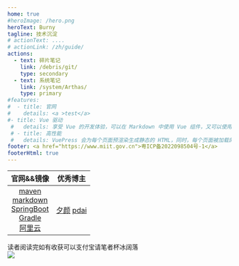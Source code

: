 ```yaml
---
home: true
#heroImage: /hero.png
heroText: Burny
tagline: 技术沉淀
# actionText: ....
# actionLink: /zh/guide/
actions:
  - text: 碎片笔记
    link: /debris/git/
    type: secondary
  - text: 系统笔记
    link: /system/Arthas/
    type: primary
#features:
#  - title: 官网
#    details: <a >test</a>
#- title: Vue 驱动
 #   details: 享受 Vue 的开发体验，可以在 Markdown 中使用 Vue 组件，又可以使用 Vue 来开发自定义主题。
 # - title: 高性能
 #   details: VuePress 会为每个页面预渲染生成静态的 HTML，同时，每个页面被加载的时候，将作为 SPA 运行。
footer: <a href="https://www.miit.gov.cn">粤ICP备2022098504号-1</a> 
footerHtml: true
---
```


|官网&&镜像|优秀博主  |
|:---:|:---:|
|[maven](https://developer.aliyun.com/mvn/guide) <br> [markdown](https://commonmark.org/help/)  <br>  [SpringBoot](https://start.spring.io/)  <br>  [Gradle](https://docs.gradle.org/current/userguide/more_about_tasks.html)  <br>  [阿里云](https://start.aliyun.com/)   |  [夕颜](http://notes.xiyankt.com/#/)   [pdai](https://pdai.tech/)  |


读者阅读完如有收获可以支付宝请笔者杯冰阔落  
![](/images/zfb.jpg)

